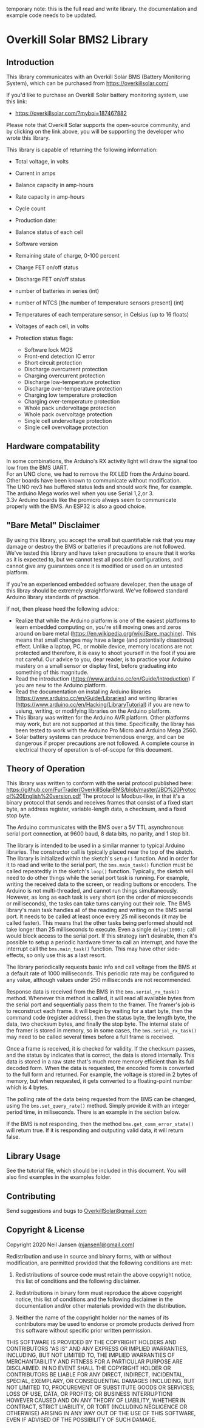 temporary note: this is the full read and write library. the documentation and example code needs to be updated.

Overkill Solar BMS2 Library
==================================

Introduction
------------

This library communicates with an Overkill Solar BMS (Battery Monitoring
System), which can be purchased from https://overkillsolar.com/

If you'd like to purchase an Overkill Solar battery monitoring system, use this
link:

- https://overkillsolar.com/?myboi=187467882

Please note that Overkill Solar supports the open-source community, and by
clicking on the link above, you will be supporting the developer who wrote this
library.

This library is capable of returning the following information:

- Total voltage, in volts
- Current in amps
- Balance capacity in amp-hours
- Rate capacity in amp-hours
- Cycle count
- Production date:
- Balance status of each cell
- Software version
- Remaining state of charge, 0-100 percent
- Charge FET on/off status
- Discharge FET on/off status
- number of batteries in series (int)
- number of NTCS [the number of temperature sensors present] (int)
- Temperatures of each temperature sensor, in Celsius (up to 16 floats)
- Voltages of each cell, in volts
- Protection status flags:

    - Software lock MOS
    - Front-end detection IC error
    - Short circuit protection
    - Discharge overcurrent protection
    - Charging overcurrent protection
    - Discharge low-temperature protection
    - Discharge over-temperature protection
    - Charging low temperature protection
    - Charging over-temperature protection
    - Whole pack undervoltage protection
    - Whole pack overvoltage protection
    - Single cell undervoltage protection
    - Single cell overvoltage protection

Hardware compatability
-----------------------
 In some combinations, the Arduino's RX activity light will draw the signal too low from the BMS UART.     
 For an UNO clone, we had to remove the RX LED from the Arduino board.     
 Other boards have been known to communicate without modification.     
 The UNO rev3 has buffered status leds and should work fine, for example.     
 The arduino Mega works well when you use Serial 1,2,or 3.   
 3.3v Arduino boards like the promicro always seem to communicate properly with the BMS. An ESP32 is also a good choice.  

"Bare Metal" Disclaimer
-----------------------

By using this library, you accept the small but quantifiable risk that 
you may damage or destroy the BMS or batteries if precautions are not followed.
We've tested this library and have taken precautions to ensure that it works
as it is expected to, but we cannot test all possible configurations, and
cannot give any guarantees once it is modified or used on an untested
platform.

If you're an experienced embedded software developer, then the usage of this
libray should be extremely straightforward.  We've followed standard
Arduino library standards of practice.

If not, then please heed the following advice:  

- Realize that while the Arduino platform is one of the easiest platforms to
  learn embedded computing on, you're still moving ones and zeros around
  on bare metal (https://en.wikipedia.org/wiki/Bare_machine).  This means that
  small changes may have a large (and potentially disastrous) effect.  Unlike
  a laptop, PC, or mobile device, memory locations are not protected and
  therefore, it is easy to shoot yourself in the foot if you are not careful.
  Our advice to you, dear reader, is to practice your Arduino mastery on a
  small sensor or display first, before graduating into something of this
  magnitude.
- Read the introduction (https://www.arduino.cc/en/Guide/Introduction) 
  if you are new to the Arduino platform.
- Read the documentation on installing Arduino libraries
  (https://www.arduino.cc/en/Guide/Libraries) and writing libraries
  (https://www.arduino.cc/en/Hacking/LibraryTutorial) if you are new to usiung,
  writing, or modifying libraries on the Arduino platform.
- This library was written for the Arduino AVR platform.  Other platforms
  may work, but are not supported at this time.  Specifically, the libray has
  been tested to work with the Arduino Pro Micro and Arduino Mega 2560.
- Solar battery systems can produce tremendous energy, and can be dangerous
  if proper precautions are not followed.  A complete course in electrical
  theory of operation is of-of-scope for this document.


Theory of Operation
-------------------

This library was written to conform with the serial protocol published here:
https://github.com/FurTrader/OverkillSolarBMS/blob/master/JBD%20Protocol%20English%20version.pdf
The protocol is Modbus-like, in that it's a binary protocol that sends and
receives frames that consist of a fixed start byte, an address register,
variable-length data, a checksum, and a fixed stop byte.

The Arduino communicates with the BMS over a 5V TTL asynchronous serial port
connection, at 9600 baud, 8 data bits, no parity, and 1 stop bit. 

The library is intended to be used in a similar manner to typical Arduino
libraries.  The constructor call is typically placed near the top of the
sketch.  The library is initialized within the sketch's ``setup()``
function.  And in order for it to read and write to the serial port, the
``bms.main_task()`` function must be called repeatedtly in the sketch's
``loop()`` function.  Typically, the sketch will need to do other things
while the serial port task is running.  For example, writing the received
data to the screen, or reading buttons or encoders.  The Arduino is not
multi-threaded, and cannot run things simultaneously.  However, as long as
each task is very short (on the order of microseconds or milliseconds),
the tasks can take turns carrying out their role.  The BMS library's main task
handles all of the reading and writing on the BMS serial port.  It needs
to be called at least once every 25 milliseconds (it may be called faster).
This means that the other tasks being performed should not take longer
than 25 milliseconds to execute.  Even a single ``delay(1000);`` call
would block access to the serial port.  If this strategy isn't desirable,
then it's possible to setup a periodic hardware timer to call an interrupt,
and have the interrupt call the ``bms.main_task()`` function.  This may
have other side-effects, so only use this as a last resort.

The library periodically requests basic info and cell voltage from the BMS
at a default rate of 1000 milliseconds. This periodic rate may be configured
to any value, although values under 250 milliseconds are not recommended.

Response data is received from the BMS in the ``bms.serial_rx_task()`` method.
Whenever this method is called, it will read all available bytes from the
serial port and sequentially pass them to the framer.  The framer's job is
to reconstruct each frame.  It will begin by waiting for a start byte, then
the command code (register address), then the status byte, the length byte,
the data, two checksum bytes, and finally the stop byte.  The internal
state of the framer is stored in memory, so in some cases, the
``bms.serial_rx_task()`` may need to be called several times before a full frame
is received.  

Once a frame is received, it is checked for validity.  If the checksum passes,
and the status by indicates that is correct, the data is stored internally.
This data is stored in a raw state that's much more memory efficient than its
full decoded form.  When the data is requested, the encoded form is converted
to the full form and returned.  For example, the voltage is stored in 2 bytes
of memory, but when requested, it gets converted to a floating-point number
which is 4 bytes.

The polling rate of the data being requested from the BMS can be changed,
using the ``bms.set_query_rate()`` method.  Simply provide it with an integer
period time, in miliseconds.  There is an example in the section below.

If the BMS is not responding, then the method ``bms.get_comm_error_state()``
will return true.  If it is responding and outputing valid data, it will
return false.


Library Usage
-------------

See the tutorial file, which should be included in this document.  You will
also find examples in the examples folder.


Contributing
------------

Send suggestions and bugs to OverkillSolar@gmail.com 


Copyright & License
-------------------

Copyright 2020 Neil Jansen (njansen1@gmail.com)

Redistribution and use in source and binary forms, with or without
modification, are permitted provided that the following conditions are met:

1. Redistributions of source code must retain the above copyright notice,
   this list of conditions and the following disclaimer.

2. Redistributions in binary form must reproduce the above copyright notice,
   this list of conditions and the following disclaimer in the documentation
   and/or other materials provided with the distribution.

3. Neither the name of the copyright holder nor the names of its contributors
   may be used to endorse or promote products derived from this software
   without specific prior written permission.

THIS SOFTWARE IS PROVIDED BY THE COPYRIGHT HOLDERS AND CONTRIBUTORS "AS IS"
AND ANY EXPRESS OR IMPLIED WARRANTIES, INCLUDING, BUT NOT LIMITED TO, THE
IMPLIED WARRANTIES OF MERCHANTABILITY AND FITNESS FOR A PARTICULAR PURPOSE
ARE DISCLAIMED. IN NO EVENT SHALL THE COPYRIGHT HOLDER OR CONTRIBUTORS BE
LIABLE FOR ANY DIRECT, INDIRECT, INCIDENTAL, SPECIAL, EXEMPLARY, OR
CONSEQUENTIAL DAMAGES (INCLUDING, BUT NOT LIMITED TO, PROCUREMENT OF
SUBSTITUTE GOODS OR SERVICES; LOSS OF USE, DATA, OR PROFITS; OR BUSINESS
INTERRUPTION) HOWEVER CAUSED AND ON ANY THEORY OF LIABILITY, WHETHER IN
CONTRACT, STRICT LIABILITY, OR TORT (INCLUDING NEGLIGENCE OR OTHERWISE)
ARISING IN ANY WAY OUT OF THE USE OF THIS SOFTWARE, EVEN IF ADVISED OF THE
POSSIBILITY OF SUCH DAMAGE.
